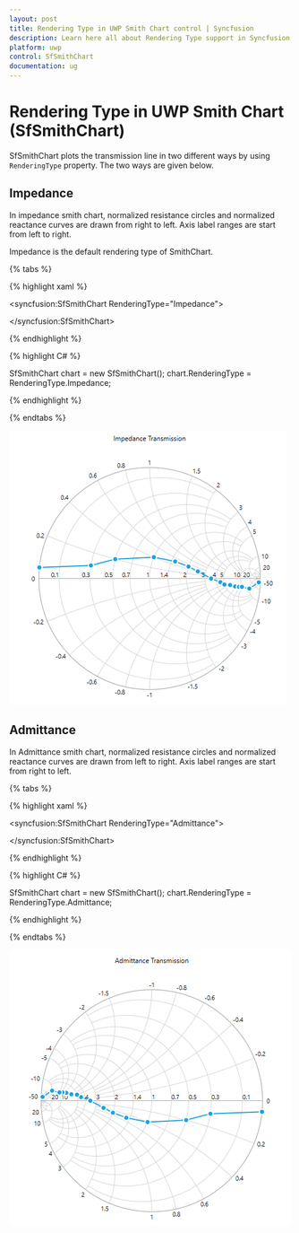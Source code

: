 ```yaml
---
layout: post
title: Rendering Type in UWP Smith Chart control | Syncfusion
description: Learn here all about Rendering Type support in Syncfusion UWP Smith Chart (SfSmithChart) control and more.
platform: uwp
control: SfSmithChart
documentation: ug
---
```


# Rendering Type in UWP Smith Chart (SfSmithChart)

SfSmithChart  plots the transmission line in two different ways by using `RenderingType` property. The two  ways are given below.


## Impedance

In impedance smith chart, normalized resistance circles and normalized reactance curves are drawn from right to left.  Axis label ranges are start from left to right.

Impedance is the default rendering type of SmithChart.

{% tabs %}

{% highlight xaml %}

<syncfusion:SfSmithChart RenderingType="Impedance">
            
</syncfusion:SfSmithChart>

{% endhighlight %}

{% highlight C# %} 

SfSmithChart chart = new SfSmithChart();
chart.RenderingType = RenderingType.Impedance;

{% endhighlight %}
    
{% endtabs %}

![SmithChart Impedance Chart](Rendering-Type_images/Rendering-Type_img1.png)

## Admittance

In Admittance smith chart, normalized resistance circles and normalized reactance curves are drawn from left to right.  Axis label ranges are start from right to left.

{% tabs %}

{% highlight xaml %}

<syncfusion:SfSmithChart RenderingType="Admittance">
            
</syncfusion:SfSmithChart>

{% endhighlight %}

{% highlight C# %} 

SfSmithChart chart = new SfSmithChart();
chart.RenderingType = RenderingType.Admittance;

{% endhighlight %}
    
{% endtabs %}

![SmithChart Admittance Chart](Rendering-Type_images/Rendering-Type_img2.png)
